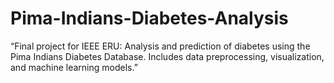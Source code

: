 # Pima-Indians-Diabetes-Analysis
 “Final project for IEEE ERU: Analysis and prediction of diabetes using the Pima Indians Diabetes Database. Includes data preprocessing, visualization, and machine learning models.”
